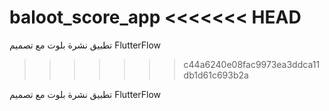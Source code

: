 baloot_score_app
<<<<<<< HEAD
=======

تطبيق نشرة بلوت مع تصميم FlutterFlow
>>>>>>> c44a6240e08fac9973ea3ddca11db1d61c693b2a

تطبيق نشرة بلوت مع تصميم FlutterFlow
